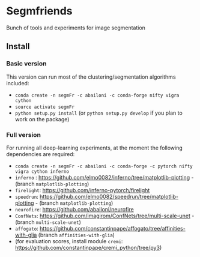 # Segmfriends
Bunch of tools and experiments for image segmentation


## Install
### Basic version
This version can run most of the clustering/segmentation algorithms included:

- `conda create -n segmFr -c abailoni -c conda-forge nifty vigra cython`
- `source activate segmFr`
- `python setup.py install` (or `python setup.py develop` if you plan to work on the package)

### Full version
For running all deep-learning experiments, at the moment the following dependencies are required:
- `conda create -n segmFr -c abailoni -c conda-forge -c pytorch nifty vigra cython inferno`
- `inferno` : https://github.com/elmo0082/inferno/tree/matplotlib-plotting - (branch `matplotlib-plotting`)
- `firelight`: https://github.com/inferno-pytorch/firelight
- `speedrun`: https://github.com/elmo0082/speedrun/tree/matplotlib-plotting - (branch `matplotlib-plotting`)
- `neurofire`: https://github.com/abailoni/neurofire
- `ConfNets`: https://github.com/imagirom/ConfNets/tree/multi-scale-unet - (branch `multi-scale-unet`)
- `affogato`: https://github.com/constantinpape/affogato/tree/affinities-with-glia (branch `affinities-with-glia`)
- (for evaluation scores, install module `cremi`: https://github.com/constantinpape/cremi_python/tree/py3)

